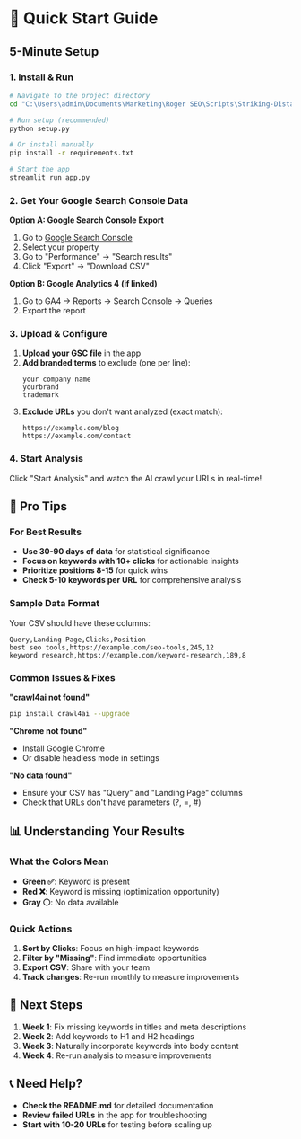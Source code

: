 # 🚀 Quick Start Guide

## 5-Minute Setup

### 1. Install & Run
```bash
# Navigate to the project directory
cd "C:\Users\admin\Documents\Marketing\Roger SEO\Scripts\Striking-Distance-On-Page-Analysis"

# Run setup (recommended)
python setup.py

# Or install manually
pip install -r requirements.txt

# Start the app
streamlit run app.py
```

### 2. Get Your Google Search Console Data

**Option A: Google Search Console Export**
1. Go to [Google Search Console](https://search.google.com/search-console/)
2. Select your property
3. Go to "Performance" → "Search results"
4. Click "Export" → "Download CSV"

**Option B: Google Analytics 4 (if linked)**
1. Go to GA4 → Reports → Search Console → Queries
2. Export the report

### 3. Upload & Configure
1. **Upload your GSC file** in the app
2. **Add branded terms** to exclude (one per line):
   ```
   your company name
   yourbrand
   trademark
   ```
3. **Exclude URLs** you don't want analyzed (exact match):
   ```
   https://example.com/blog
   https://example.com/contact
   ```

### 4. Start Analysis
Click "Start Analysis" and watch the AI crawl your URLs in real-time!

## 🎯 Pro Tips

### For Best Results
- **Use 30-90 days of data** for statistical significance
- **Focus on keywords with 10+ clicks** for actionable insights
- **Prioritize positions 8-15** for quick wins
- **Check 5-10 keywords per URL** for comprehensive analysis

### Sample Data Format
Your CSV should have these columns:
```
Query,Landing Page,Clicks,Position
best seo tools,https://example.com/seo-tools,245,12
keyword research,https://example.com/keyword-research,189,8
```

### Common Issues & Fixes

**"crawl4ai not found"**
```bash
pip install crawl4ai --upgrade
```

**"Chrome not found"**
- Install Google Chrome
- Or disable headless mode in settings

**"No data found"**
- Ensure your CSV has "Query" and "Landing Page" columns
- Check that URLs don't have parameters (?, =, #)

## 📊 Understanding Your Results

### What the Colors Mean
- **Green ✅**: Keyword is present
- **Red ❌**: Keyword is missing (optimization opportunity)
- **Gray ⚪**: No data available

### Quick Actions
1. **Sort by Clicks**: Focus on high-impact keywords
2. **Filter by "Missing"**: Find immediate opportunities
3. **Export CSV**: Share with your team
4. **Track changes**: Re-run monthly to measure improvements

## 🔄 Next Steps

1. **Week 1**: Fix missing keywords in titles and meta descriptions
2. **Week 2**: Add keywords to H1 and H2 headings
3. **Week 3**: Naturally incorporate keywords into body content
4. **Week 4**: Re-run analysis to measure improvements

## 📞 Need Help?

- **Check the README.md** for detailed documentation
- **Review failed URLs** in the app for troubleshooting
- **Start with 10-20 URLs** for testing before scaling up
